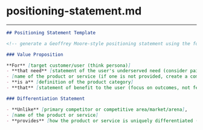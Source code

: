 # positioning-statement.md
<!-- 
## Description:
This template provides a structured approach for crafting a positioning statement for a product or service, following the framework suggested by Geoffrey Moore in "Crossing the Chasm." The positioning statement is crucial for succinctly communicating who the target customer is, their unmet needs, the product or service's category, its key benefits, and how it differentiates from competitors or the competitive landscape.

## Usage Note:
Before utilizing this template in a Generative AI session, ensure the session is preloaded with context on:
    - The specific target customer segment and their defining characteristics.
    - The unmet or underserved needs of the target customer.
    - How the product or service fits within its category to meet those needs.
    - The key benefits and value proposition that set the product or service apart.
    - Optinal, but imporant, an understanding of the competitive landscape, including direct competitors and broader market challenges (tip: you can use Bing/Copilot to capture this context and pasted it into your session).

## Instructions:
1. Make sure the above context has been clearly established in your session.
2. Use the following prompt to guide the creation of the positioning statement:

"Based on the context provided, please create a positioning statement using the following Positioning Statement Template, rendered as Markdown in a Code Block."

## Attribution:
Created by Dean Peters, March 14, 2024.

## Licensing:
This document and the template contained within are licensed under the MIT License, permitting free use, modification, and distribution with proper attribution to the original creator.

Date: March 14, 2024
-->
---
```markdown
## Positioning Statement Template

<!-- generate a Geoffrey Moore-style positioning statement using the following template -->

### Value Proposition

**For** [target customer/user (think persona)]
- **that need** [statement of the user's underserved need (consider pains, gains, jobs to be done)]
- [name of the product or service (if one is not provided, create a compelling product name)]
- **is a** [definition of the product category]
- **that** [statement of benefit to the user (focus on outcomes, not features)].

### Differentiation Statement

- **Unlike** [primary competitor or competitive area/market/arena],
- [name of the product or service]
- **provides** [how the product or service is uniquely differentiated (again, focus on outcomes, not features)].

